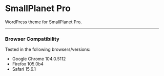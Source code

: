 SmallPlanet Pro
===

WordPress theme for SmallPlanet Pro.

---

### Browser Compatibility

Tested in the following browsers/versions:

- Google Chrome 104.0.5112
- Firefox 105.0b4
- Safari 15.6.1